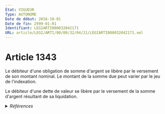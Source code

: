 ```yaml
---
État: VIGUEUR
Type: AUTONOME
Date de début: 2016-10-01
Date de fin: 2999-01-01
Identifiant: LEGIARTI000032042171
URL: article/LEGI/ARTI/00/00/32/04/21/LEGIARTI000032042171.xml
---
```


<h1>Article 1343</h1>

Le débiteur d'une obligation de somme d'argent se libère par le versement de son
montant nominal. Le montant de la somme due peut varier par le jeu de
l'indexation.<br />

Le débiteur d'une dette de valeur se libère par le versement de la somme
d'argent résultant de sa liquidation.


<details>
  <summary><em>Références</em></summary>

  <h2>Articles faisant référence à l'article</h2>
  
  <ul>
    <li>
      <a href="https://legal.tricoteuses.fr//redirection/LEGIARTI000006438185?vers=git&vers=legifrance">Code civil - article 1341 AUTONOME MODIFIE, en vigueur du 1948-02-22 au 1980-07-13</a> CITATION cible
    </li>
    <li>
      <a href="https://legal.tricoteuses.fr//redirection/LEGIARTI000006438186?vers=git&vers=legifrance">Code civil - article 1341 AUTONOME MODIFIE, en vigueur du 1980-07-13 au 2016-10-01</a> CITATION cible
    </li>
    <li>
      <a href="https://legal.tricoteuses.fr//redirection/LEGIARTI000032042185?vers=git&vers=legifrance">Code civil - article 1341 AUTONOME VIGUEUR, en vigueur depuis le 2016-10-01</a> CITATION cible
    </li>
    <li>
      <a href="https://legal.tricoteuses.fr//redirection/LEGIARTI000032006593?vers=git&vers=legifrance">Ordonnance n° 2016-131 du 10 février 2016 portant réforme du droit des contrats, du régime général et de la preuve des obligations - article 3 ENTIEREMENT_MODIF</a> MODIFIE source
    </li>
  </ul>
  
  <h2>Références faites par l'article</h2>
  
  <ul>
    <li>
      CODIFICATION source Loi 1804-02-07
    </li>
    <li>
      1957-03-11 CITATION cible <a href="https://legal.tricoteuses.fr//redirection/LEGIARTI000006466183?vers=git&vers=legifrance">Loi n°57-298 du 11 mars 1957 sur la propriété littéraire et artistique - article 31 AUTONOME ABROGE, en vigueur du 1986-01-01 au 1992-07-03</a>
    </li>
    <li>
      2016-02-10 MODIFIE cible <a href="https://legal.tricoteuses.fr//redirection/LEGIARTI000032006593?vers=git&vers=legifrance">Ordonnance n° 2016-131 du 10 février 2016 portant réforme du droit des contrats, du régime général et de la preuve des obligations - article 3 ENTIEREMENT_MODIF</a>
    </li>
    <li>
      2999-01-01 CITATION source <a href="https://legal.tricoteuses.fr//redirection/LEGIARTI000006438185?vers=git&vers=legifrance">Code civil - article 1341 AUTONOME MODIFIE, en vigueur du 1948-02-22 au 1980-07-13</a>
    </li>
  </ul>
</details>

